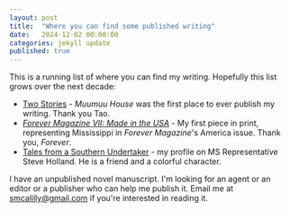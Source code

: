 ```yaml
---
layout: post
title:  "Where you can find some published writing"
date:   2024-12-02 00:00:00
categories: jekyll update
published: true
---
```


This is a running list of where you can find my writing. Hopefully this list grows over the next decade:
- [Two Stories](https://muumuuhouse.com/sa.01nov2022.html) - *Muumuu House* was the first place to ever publish my writing. Thank you Tao.
- [*Forever Magazine VII: Made in the USA*](https://forever.metalabel.com/america) - My first piece in print, representing Mississippi in *Forever Magazine*'s America issue. Thank you, *Forever*.
- [Tales from a Southern Undertaker](https://medium.com/@smcalilly/tales-from-a-southern-undertaker-ac16aadd2191) - my profile on MS Representative Steve Holland. He is a friend and a colorful character.

I have an unpublished novel manuscript. I'm looking for an agent or an editor or a publisher who can help me publish it. Email me at smcalilly@gmail.com if you're interested in reading it.
